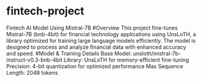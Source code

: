 # fintech-project

Fintech AI Model Using Mistral-7B
#Overview
This project fine-tunes Mistral-7B (bnb-4bit) for financial technology applications using UnsLoTH, a library optimized for training large language models efficiently. The model is designed to process and analyze financial data with enhanced accuracy and speed.
#Model & Training Details
    Base Model: unsloth/mistral-7b-instruct-v0.3-bnb-4bit
    Library: UnsLoTH for memory-efficient fine-tuning
    Precision: 4-bit quantization for optimized performance
    Max Sequence Length: 2048 tokens
